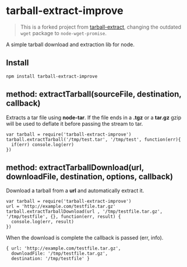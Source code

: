 tarball-extract-improve
===============
> This is a forked project from [tarball-extract](https://github.com/matsieftw/tarball-extract), changing the outdated `wget` package to `node-wget-promise`.

A simple tarball download and extraction lib for node.

## Install

    npm install tarball-extract-improve

## method: extractTarball(sourceFile, destination, callback)
Extracts a tar file using **node-tar**. If the file ends in a **.tgz** or a **tar.gz** gzip will be used to deflate it before passing the stream to tar.

    var tarball = require('tarball-extract-improve')
    tarball.extractTarball('/tmp/test.tar', '/tmp/test', function(err){
      if(err) console.log(err)
    })

## method: extractTarballDownload(url, downloadFile, destination, options, callback)
Download a tarball from a **url** and automatically extract it. 

    var tarball = require('tarball-extract-improve')
    url = 'http://example.com/testfile.tar.gz'
    tarball.extractTarballDownload(url , '/tmp/testfile.tar.gz', '/tmp/testfile', {}, function(err, result) {
      console.log(err, result)
    })

When the download is complete the callback is passed (err, info).

    { url: 'http://example.com/testfile.tar.gz',
      downloadFile: '/tmp/testfile.tar.gz',
      destination: '/tmp/testfile' }

